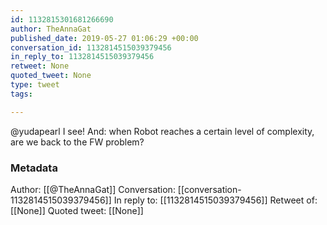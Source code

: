 ```yaml
---
id: 1132815301681266690
author: TheAnnaGat
published_date: 2019-05-27 01:06:29 +00:00
conversation_id: 1132814515039379456
in_reply_to: 1132814515039379456
retweet: None
quoted_tweet: None
type: tweet
tags:

---
```


@yudapearl I see! And: when Robot reaches a certain level of complexity, are we back to the FW problem?

### Metadata

Author: [[@TheAnnaGat]]
Conversation: [[conversation-1132814515039379456]]
In reply to: [[1132814515039379456]]
Retweet of: [[None]]
Quoted tweet: [[None]]
